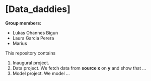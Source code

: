 # \[Data_daddies\]

**Group members:**
- Lukas Ohannes Bigun
- Laura Garcia Perera
- Marius

This repository contains  
1. Inaugural project. 
2. Data project. We fetch data from **source x** on **y** and show that ...
3. Model project. We model ...
